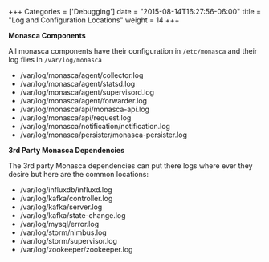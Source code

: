 +++
Categories = ['Debugging']
date = "2015-08-14T16:27:56-06:00"
title = "Log and Configuration Locations"
weight = 14
+++

**Monasca Components**

All monasca components have their configuration in `/etc/monasca` and their log files in `/var/log/monasca`
<!--more-->

- /var/log/monasca/agent/collector.log
- /var/log/monasca/agent/statsd.log
- /var/log/monasca/agent/supervisord.log
- /var/log/monasca/agent/forwarder.log
- /var/log/monasca/api/monasca-api.log
- /var/log/monasca/api/request.log
- /var/log/monasca/notification/notification.log
- /var/log/monasca/persister/monasca-persister.log

**3rd Party Monasca Dependencies**

The 3rd party Monasca dependencies can put there logs where ever they desire but here are the common locations:

- /var/log/influxdb/influxd.log
- /var/log/kafka/controller.log
- /var/log/kafka/server.log
- /var/log/kafka/state-change.log
- /var/log/mysql/error.log
- /var/log/storm/nimbus.log
- /var/log/storm/supervisor.log
- /var/log/zookeeper/zookeeper.log
